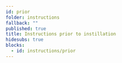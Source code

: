 ```yaml
---
id: prior
folder: instructions
fallback: ""
published: true
title: Instructions prior to instillation
hidesubs: true
blocks:
  - id: instructions/prior
---
```

